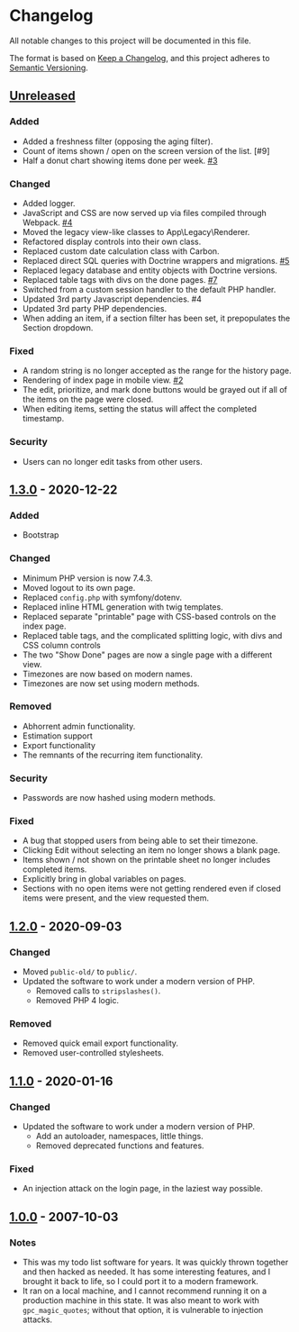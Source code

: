 # Changelog
All notable changes to this project will be documented in this file.

The format is based on [Keep a Changelog](https://keepachangelog.com/en/1.0.0/),
and this project adheres to [Semantic Versioning](https://semver.org/spec/v2.0.0.html).

## [Unreleased]
### Added
- Added a freshness filter (opposing the aging filter).
- Count of items shown / open on the screen version of the list. [#9]
- Half a donut chart showing items done per week. [#3]

### Changed
- Added logger.
- JavaScript and CSS are now served up via files compiled through Webpack. [#4]
- Moved the legacy view-like classes to App\Legacy\Renderer.
- Refactored display controls into their own class.
- Replaced custom date calculation class with Carbon.
- Replaced direct SQL queries with Doctrine wrappers and migrations. [#5]
- Replaced legacy database and entity objects with Doctrine versions.
- Replaced table tags with divs on the done pages. [#7]
- Switched from a custom session handler to the default PHP handler.
- Updated 3rd party Javascript dependencies. #4
- Updated 3rd party PHP dependencies.
- When adding an item, if a section filter has been set, it prepopulates the
  Section dropdown.

### Fixed
- A random string is no longer accepted as the range for the history page.
- Rendering of index page in mobile view. [#2]
- The edit, prioritize, and mark done buttons would be grayed out if all of the
  items on the page were closed.
- When editing items, setting the status will affect the completed timestamp.

### Security
- Users can no longer edit tasks from other users.

## [1.3.0] - 2020-12-22
### Added
- Bootstrap

### Changed
- Minimum PHP version is now 7.4.3.
- Moved logout to its own page.
- Replaced `config.php` with symfony/dotenv.
- Replaced inline HTML generation with twig templates.
- Replaced separate "printable" page with CSS-based controls on the index page.
- Replaced table tags, and the complicated splitting logic, with divs and CSS
  column controls
- The two "Show Done" pages are now a single page with a different view.
- Timezones are now based on modern names.
- Timezones are now set using modern methods.

### Removed
- Abhorrent admin functionality.
- Estimation support
- Export functionality
- The remnants of the recurring item functionality.

### Security
- Passwords are now hashed using modern methods.

### Fixed
- A bug that stopped users from being able to set their timezone.
- Clicking Edit without selecting an item no longer shows a blank page.
- Items shown / not shown on the printable sheet no longer includes completed
  items.
- Explicitly bring in global variables on pages.
- Sections with no open items were not getting rendered even if closed items
  were present, and the view requested them.

## [1.2.0] - 2020-09-03
### Changed
- Moved `public-old/` to `public/`.
- Updated the software to work under a modern version of PHP.
  - Removed calls to `stripslashes()`.
  - Removed PHP 4 logic.

### Removed
- Removed quick email export functionality.
- Removed user-controlled stylesheets.

## [1.1.0] - 2020-01-16
### Changed
- Updated the software to work under a modern version of PHP.
  - Add an autoloader, namespaces, little things.
  - Removed deprecated functions and features.

### Fixed
- An injection attack on the login page, in the laziest way possible.

## [1.0.0] - 2007-10-03
### Notes
- This was my todo list software for years.  It was quickly thrown together and
  then hacked as needed.  It has some interesting features, and I brought it
  back to life, so I could port it to a modern framework.
- It ran on a local machine, and I cannot recommend running it on a production
  machine in this state.  It was also meant to work with `gpc_magic_quotes`;
  without that option, it is vulnerable to injection attacks.

[Unreleased]: https://github.com/dharple/todo-old/compare/v1.3.0...main
[1.3.0]: https://github.com/dharple/todo-old/compare/v1.2.0...v1.3.0
[1.2.0]: https://github.com/dharple/todo-old/compare/v1.1.0...v1.2.0
[1.1.0]: https://github.com/dharple/todo-old/compare/v1.0.0...v1.1.0
[1.0.0]: https://github.com/dharple/todo-old/releases/tag/v1.0.0

[#7]: https://github.com/dharple/todo/issues/7
[#5]: https://github.com/dharple/todo/issues/5
[#4]: https://github.com/dharple/todo/issues/4
[#3]: https://github.com/dharple/todo/issues/3
[#2]: https://github.com/dharple/todo/issues/2
